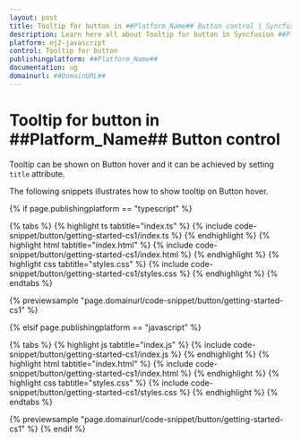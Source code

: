 ```yaml
---
layout: post
title: Tooltip for button in ##Platform_Name## Button control | Syncfusion
description: Learn here all about Tooltip for button in Syncfusion ##Platform_Name## Button control of Syncfusion Essential JS 2 and more.
platform: ej2-javascript
control: Tooltip for button 
publishingplatform: ##Platform_Name##
documentation: ug
domainurl: ##DomainURL##
---
```


# Tooltip for button in ##Platform_Name## Button control

Tooltip can be shown on Button hover and it can be achieved by setting `title` attribute.

The following snippets illustrates how to show tooltip on Button hover.

{% if page.publishingplatform == "typescript" %}

 {% tabs %}
{% highlight ts tabtitle="index.ts" %}
{% include code-snippet/button/getting-started-cs1/index.ts %}
{% endhighlight %}
{% highlight html tabtitle="index.html" %}
{% include code-snippet/button/getting-started-cs1/index.html %}
{% endhighlight %}
{% highlight css tabtitle="styles.css" %}
{% include code-snippet/button/getting-started-cs1/styles.css %}
{% endhighlight %}
{% endtabs %}
        
{% previewsample "page.domainurl/code-snippet/button/getting-started-cs1" %}

{% elsif page.publishingplatform == "javascript" %}

{% tabs %}
{% highlight js tabtitle="index.js" %}
{% include code-snippet/button/getting-started-cs1/index.js %}
{% endhighlight %}
{% highlight html tabtitle="index.html" %}
{% include code-snippet/button/getting-started-cs1/index.html %}
{% endhighlight %}
{% highlight css tabtitle="styles.css" %}
{% include code-snippet/button/getting-started-cs1/styles.css %}
{% endhighlight %}
{% endtabs %}

{% previewsample "page.domainurl/code-snippet/button/getting-started-cs1" %}
{% endif %}
